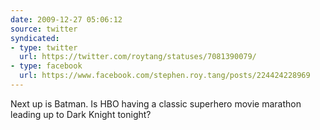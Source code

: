 ```yaml
---
date: 2009-12-27 05:06:12
source: twitter
syndicated:
- type: twitter
  url: https://twitter.com/roytang/statuses/7081390079/
- type: facebook
  url: https://www.facebook.com/stephen.roy.tang/posts/224424228969
---
```


Next up is Batman. Is HBO having a classic superhero movie marathon leading up to Dark Knight tonight?